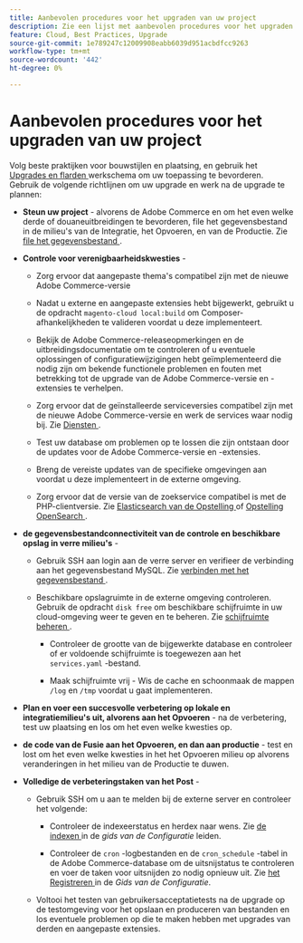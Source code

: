 ```yaml
---
title: Aanbevolen procedures voor het upgraden van uw project
description: Zie een lijst met aanbevolen procedures voor het upgraden van uw projectbestanden.
feature: Cloud, Best Practices, Upgrade
source-git-commit: 1e789247c12009908eabb6039d951acbdfcc9263
workflow-type: tm+mt
source-wordcount: '442'
ht-degree: 0%

---
```


# Aanbevolen procedures voor het upgraden van uw project

Volg beste praktijken voor bouwstijlen en plaatsing, en gebruik het [ Upgrades en flarden ](../development/commerce-version.md) werkschema om uw toepassing te bevorderen. Gebruik de volgende richtlijnen om uw upgrade en werk na de upgrade te plannen:

- **Steun uw project** - alvorens de Adobe Commerce en om het even welke derde of douaneuitbreidingen te bevorderen, file het gegevensbestand in de milieu&#39;s van de Integratie, het Opvoeren, en van de Productie. Zie [ file het gegevensbestand ](../development/commerce-version.md#project-backup).

- **Controle voor verenigbaarheidskwesties** -

   - Zorg ervoor dat aangepaste thema&#39;s compatibel zijn met de nieuwe Adobe Commerce-versie

   - Nadat u externe en aangepaste extensies hebt bijgewerkt, gebruikt u de opdracht `magento-cloud local:build` om Composer-afhankelijkheden te valideren voordat u deze implementeert.

   - Bekijk de Adobe Commerce-releaseopmerkingen en de uitbreidingsdocumentatie om te controleren of u eventuele oplossingen of configuratiewijzigingen hebt geïmplementeerd die nodig zijn om bekende functionele problemen en fouten met betrekking tot de upgrade van de Adobe Commerce-versie en -extensies te verhelpen.

   - Zorg ervoor dat de geïnstalleerde serviceversies compatibel zijn met de nieuwe Adobe Commerce-versie en werk de services waar nodig bij. Zie [ Diensten ](../services/services-yaml.md).

   - Test uw database om problemen op te lossen die zijn ontstaan door de updates voor de Adobe Commerce-versie en -extensies.

   - Breng de vereiste updates van de specifieke omgevingen aan voordat u deze implementeert in de externe omgeving.

   - Zorg ervoor dat de versie van de zoekservice compatibel is met de PHP-clientversie. Zie [ Elasticsearch van de Opstelling ](../services/elasticsearch.md) of [ Opstelling OpenSearch ](../services/opensearch.md).

- **de gegevensbestandconnectiviteit van de controle en beschikbare opslag in verre milieu&#39;s** -

   - Gebruik SSH aan login aan de verre server en verifieer de verbinding aan het gegevensbestand MySQL. Zie [ verbinden met het gegevensbestand ](../services/mysql.md#connect-to-the-database).

   - Beschikbare opslagruimte in de externe omgeving controleren. Gebruik de opdracht `disk free` om beschikbare schijfruimte in uw cloud-omgeving weer te geven en te beheren. Zie [ schijfruimte beheren ](../storage/manage-disk-space.md).

      - Controleer de grootte van de bijgewerkte database en controleer of er voldoende schijfruimte is toegewezen aan het `services.yaml` -bestand.

      - Maak schijfruimte vrij - Wis de cache en schoonmaak de mappen `/log` en `/tmp` voordat u gaat implementeren.

- **Plan en voer een succesvolle verbetering op lokale en integratiemilieu&#39;s uit, alvorens aan het Opvoeren** - na de verbetering, test uw plaatsing en los om het even welke kwesties op.

- **de code van de Fusie aan het Opvoeren, en dan aan productie** - test en lost om het even welke kwesties in het het Opvoeren milieu op alvorens veranderingen in het milieu van de Productie te duwen.

- **Volledige de verbeteringstaken van het Post** -

   - Gebruik SSH om u aan te melden bij de externe server en controleer het volgende:

      - Controleer de indexeerstatus en herdex naar wens. Zie [ de indexen ](https://experienceleague.adobe.com/docs/commerce-operations/configuration-guide/cli/manage-indexers.html?lang=nl-NL) in de _gids van de Configuratie_ leiden.

      - Controleer de `cron` -logbestanden en de `cron_schedule` -tabel in de Adobe Commerce-database om de uitsnijstatus te controleren en voer de taken voor uitsnijden zo nodig opnieuw uit.
Zie [ het Registreren ](https://experienceleague.adobe.com/docs/commerce-operations/configuration-guide/cli/configure-cron-jobs.html?lang=nl-NL#logging) in de _Gids van de Configuratie_.

   - Voltooi het testen van gebruikersacceptatietests na de upgrade op de testomgeving voor het opslaan en produceren van bestanden en los eventuele problemen op die te maken hebben met upgrades van derden en aangepaste extensies.
